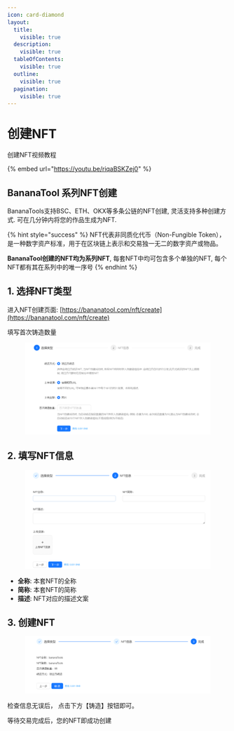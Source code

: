 ```yaml
---
icon: card-diamond
layout:
  title:
    visible: true
  description:
    visible: true
  tableOfContents:
    visible: true
  outline:
    visible: true
  pagination:
    visible: true
---
```


# 创建NFT

创建NFT视频教程

{% embed url="https://youtu.be/riqaBSKZej0" %}

## BananaTool 系列NFT创建  <a href="#fatsale-xi-lie-nft-chuang-jian" id="fatsale-xi-lie-nft-chuang-jian"></a>

BananaTools支持BSC、ETH、OKX等多条公链的NFT创建, 灵活支持多种创建方式. 可在几分钟内将您的作品生成为NFT.

{% hint style="success" %}
NFT代表非同质化代币（Non-Fungible Token），是一种数字资产标准，用于在区块链上表示和交易独一无二的数字资产或物品。

**BananaTool创建的NFT均为系列NFT**, 每套NFT中均可包含多个单独的NFT, 每个NFT都有其在系列中的唯一序号
{% endhint %}

## 1. 选择NFT类型  <a href="#id-1-xuan-ze-nft-lei-xing" id="id-1-xuan-ze-nft-lei-xing"></a>

进入NFT创建页面: [https://bananatool.com/nft/create](https://bananatool.com/nft/create)

填写首次铸造数量

<figure><img src="../.gitbook/assets/NFT1.png" alt=""><figcaption></figcaption></figure>

## 2. 填写NFT信息 <a href="#id-2-tian-xie-nft-xin-xi" id="id-2-tian-xie-nft-xin-xi"></a>

<figure><img src="../.gitbook/assets/NFT2.png" alt=""><figcaption></figcaption></figure>

* **全称**: 本套NFT的全称
* **简称**: 本套NFT的简称
* **描述**: NFT对应的描述文案

## 3. 创建NFT <a href="#id-5-chuang-jian-nft" id="id-5-chuang-jian-nft"></a>

<figure><img src="../.gitbook/assets/NFT3.png" alt=""><figcaption></figcaption></figure>

检查信息无误后， 点击下方【铸造】按钮即可。

等待交易完成后，您的NFT即成功创建
